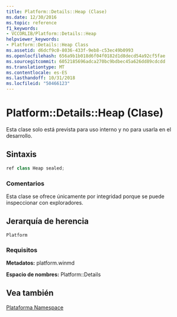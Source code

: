 ```yaml
---
title: Platform::Details::Heap (Clase)
ms.date: 12/30/2016
ms.topic: reference
f1_keywords:
- VCCORLIB/Platform::Details::Heap
helpviewer_keywords:
- Platform::Details::Heap Class
ms.assetid: d6dcf9c0-8036-433f-9eb8-c53ec49b0993
ms.openlocfilehash: 656a9b1b018d6f04f0182d1d8decd54a92cf5fae
ms.sourcegitcommit: 6052185696adca270bc9bdbec45a626dd89cdcdd
ms.translationtype: MT
ms.contentlocale: es-ES
ms.lasthandoff: 10/31/2018
ms.locfileid: "50466123"
---
```

# <a name="platformdetailsheap-class"></a>Platform::Details::Heap (Clase)

Esta clase solo está prevista para uso interno y no para usarla en el desarrollo.

## <a name="syntax"></a>Sintaxis

```cpp
ref class Heap sealed;
```

### <a name="remarks"></a>Comentarios

Esta clase se ofrece únicamente por integridad porque se puede inspeccionar con exploradores.

## <a name="inheritance-hierarchy"></a>Jerarquía de herencia

`Platform`

### <a name="requirements"></a>Requisitos

**Metadatos:** platform.winmd

**Espacio de nombres:** Platform::Details

## <a name="see-also"></a>Vea también

[Plataforma Namespace](platform-namespace-c-cx.md)